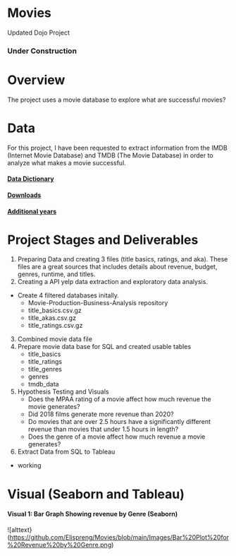# Movies
 Updated Dojo Project

 ### Under Construction

# Overview 
The project uses a movie database to explore what are successful movies?

# Data
For this project, I have been requested to extract information from the IMDB (Internet Movie Database) and TMDB (The Movie Database) in order to analyze what makes a movie successful.

#### [Data Dictionary](https://developer.imdb.com/non-commercial-datasets/)
#### [Downloads](https://datasets.imdbws.com/)
#### [Additional  years](https://github.com/coding-dojo-data-science/data-enrichment-linear-regression-with-movies/tree/3669d5b9170c2b16a1371c54c65c80de0324f810/Data/2010-2021)
# Project Stages and Deliverables
1. Preparing Data and creating 3 files (title basics, ratings, and aka). These files are a  great sources  that includes details about revenue, budget, genres, runtime, and titles.
2.  Creating a API yelp data extraction and exploratory data analysis.
  - Create 4 filtered databases initally.
      - Movie-Production-Business-Analysis repository
    - title_basics.csv.gz
    - title_akas.csv.gz
    - title_ratings.csv.gz
3. Combined movie  data file
4.  Prepare movie data base for SQL and created usable tables
     - title_basics
     - title_ratings
     - title_genres
     - genres
     - tmdb_data
5.  Hypothesis Testing and Visuals
     - Does the MPAA rating of a movie affect how much revenue the movie generates?
     - Did 2018 films generate more revenue than 2020?
     - Do movies that are over 2.5 hours have a significantly different revenue than movies that under 1.5 hours in length?
     - Does the genre of a movie affect how much revenue a movie generates?
6.  Extract Data from SQL to Tableau
- working
# Visual (Seaborn and Tableau)

#### Visual 1: Bar Graph Showing revenue by Genre (Seaborn)
![alttext}(https://github.com/Elispreng/Movies/blob/main/Images/Bar%20Plot%20for%20Revenue%20by%20Genre.png)
